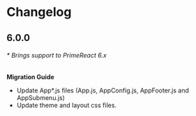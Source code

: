 # Changelog

## 6.0.0
###### * Brings support to PrimeReact 6.x

**Migration Guide**
- Update App*.js files (App.js, AppConfig.js, AppFooter.js and AppSubmenu.js)
- Update theme and layout css files.